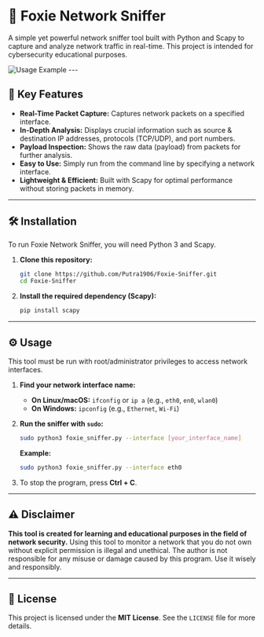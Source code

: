 # 🦊 Foxie Network Sniffer

A simple yet powerful network sniffer tool built with Python and Scapy to capture and analyze network traffic in real-time. This project is intended for cybersecurity educational purposes.

![Usage Example](https://i.imgur.com/L3U7m7w.png) ---

## 🚀 Key Features

-   **Real-Time Packet Capture:** Captures network packets on a specified interface.
-   **In-Depth Analysis:** Displays crucial information such as source & destination IP addresses, protocols (TCP/UDP), and port numbers.
-   **Payload Inspection:** Shows the raw data (payload) from packets for further analysis.
-   **Easy to Use:** Simply run from the command line by specifying a network interface.
-   **Lightweight & Efficient:** Built with Scapy for optimal performance without storing packets in memory.

---

## 🛠️ Installation

To run Foxie Network Sniffer, you will need Python 3 and Scapy.

1.  **Clone this repository:**
    ```bash
    git clone https://github.com/Putra1906/Foxie-Sniffer.git
    cd Foxie-Sniffer
    ```

2.  **Install the required dependency (Scapy):**
    ```bash
    pip install scapy
    ```

---

## ⚙️ Usage

This tool must be run with root/administrator privileges to access network interfaces.

1.  **Find your network interface name:**
    -   **On Linux/macOS:** `ifconfig` or `ip a` (e.g., `eth0`, `en0`, `wlan0`)
    -   **On Windows:** `ipconfig` (e.g., `Ethernet`, `Wi-Fi`)

2.  **Run the sniffer with `sudo`:**
    ```bash
    sudo python3 foxie_sniffer.py --interface [your_interface_name]
    ```
    **Example:**
    ```bash
    sudo python3 foxie_sniffer.py --interface eth0
    ```

3.  To stop the program, press **Ctrl + C**.

---

## ⚠️ Disclaimer

**This tool is created for learning and educational purposes in the field of network security.** Using this tool to monitor a network that you do not own without explicit permission is illegal and unethical. The author is not responsible for any misuse or damage caused by this program. Use it wisely and responsibly.

---

## 📄 License

This project is licensed under the **MIT License**. See the `LICENSE` file for more details.